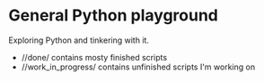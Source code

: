 # General Python playground

Exploring Python and tinkering with it.

- //done/ contains mosty finished scripts
- //work_in_progress/ contains unfinished scripts I'm working on